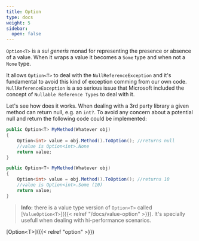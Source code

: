```yaml
---
title: Option
type: docs
weight: 5
sidebar:
  open: false
---
```


`Option<T>` is a *sui generis* monad for representing the presence or absence of a value. When it wraps a value it becomes a `Some` type and when not a `None` type.

It allows `Option<T>` to deal with the `NullReferenceException` and it's fundamental to avoid this kind of exception comming from our own code. `NullReferenceException` is a so serious issue that Microsoft included the concept of `Nullable Reference Types` to deal with it.

Let's see how does it works. When dealing with a 3rd party library a given method can return null, e.g. an `int?`. To avoid any concern about a potential null and return the following code could be implemented:

```c#
public Option<T> MyMethod(Whatever obj)
{
    Option<int> value = obj.Method().ToOption(); //returns null
    //value is Option<int>.None
    return value;
}

public Option<T> MyMethod(Whatever obj)
{
    Option<int> value = obj.Method().ToOption(); //returns 10
    //value is Option<int>.Some (10)
    return value;
}
```

> **Info:** there is a value type version of `Option<T>` called [`ValueOption<T>`]({{< relref "/docs/value-option" >}}). It's specially usefull when dealing with hi-performance scenarios.

[Option&lt;T&gt;]({{< relref "option" >}})
